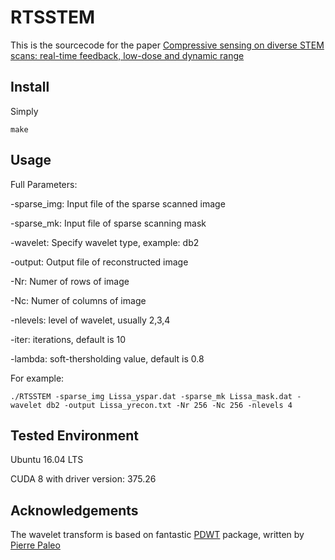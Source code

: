 # RTSSTEM

This is the sourcecode for the paper [Compressive sensing on diverse STEM scans: real-time feedback, low-dose and dynamic range](https://arxiv.org/abs/1805.04957)

## Install

Simply
```
make
```

## Usage

Full Parameters:

-sparse_img: Input file of the sparse scanned image

-sparse_mk: Input file of sparse scanning mask

-wavelet: Specify wavelet type, example: db2

-output: Output file of reconstructed image

-Nr: Numer of rows of image

-Nc: Numer of columns of image

-nlevels: level of wavelet, usually 2,3,4

-iter: iterations, default is 10

-lambda: soft-thersholding value, default is 0.8

For example:
```
./RTSSTEM -sparse_img Lissa_yspar.dat -sparse_mk Lissa_mask.dat -wavelet db2 -output Lissa_yrecon.txt -Nr 256 -Nc 256 -nlevels 4
```
## Tested Environment

Ubuntu 16.04 LTS

CUDA 8 with driver version: 375.26

## Acknowledgements

The wavelet transform is based on fantastic [PDWT](https://github.com/pierrepaleo/PDWT) package, written by [Pierre Paleo](http://www.pierrepaleo.com/)
